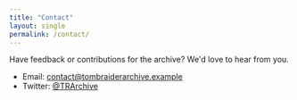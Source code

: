 ```yaml
---
title: "Contact"
layout: single
permalink: /contact/
---
```


Have feedback or contributions for the archive? We'd love to hear from you.

- Email: contact@tombraiderarchive.example
- Twitter: [@TRArchive](https://twitter.com/)

